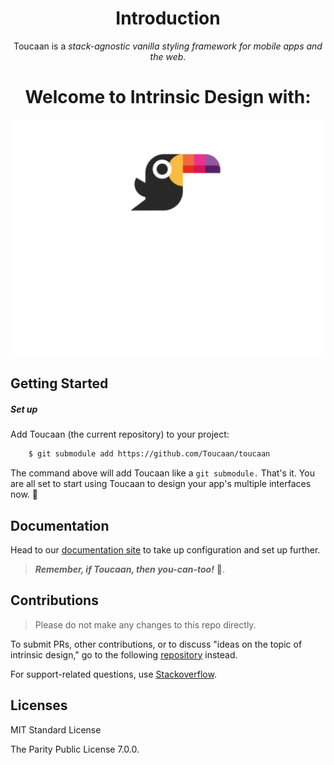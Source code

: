 
<div align="center">
    <h1>Introduction </h1>
    <p>Toucaan is a <em>stack-agnostic vanilla styling framework for mobile apps and the web</em>.</p>
    <h1>Welcome to Intrinsic Design with:</h1>
    <a href="https://toucaan.com" rel="follow">
        <img src="header.svg" width="800">
    </a>
</div>

## Getting Started

##### Set up
Add Toucaan (the current repository) to your project:

```bash
    $ git submodule add https://github.com/Toucaan/toucaan
```

The command above will add Toucaan like a `git submodule.` That's it. You are all set to start using Toucaan to design your app's multiple interfaces now. 🥳

## Documentation
Head to our [documentation site](https://toucaan.com/docs/configuration) to take up configuration and set up further.

> **_Remember, if Toucaan, then you-can-too!_** 🥳.

## Contributions

> Please do not make any changes to this repo directly. 


To submit PRs, other contributions, or to discuss "ideas on the topic of intrinsic design," go to the following [repository](https://github.com/Toucaan/toucaan.research) instead. 

For support-related questions, use [Stackoverflow](https://stackoverflow.com/questions/tagged/toucaan). 


## Licenses

MIT Standard License

The Parity Public License 7.0.0.